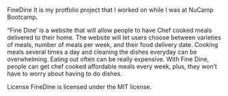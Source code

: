 FineDine
It is my protfolio project that I worked on while I was at NuCamp Bootcamp.

“Fine Dine’ is a website that will allow people to have Chef cooked meals delivered to their home. The website will let users choose between varieties of meals, number of meals per week, and their food delivery date. Cooking meals several times a day and cleaning the dishes everyday can be overwhelming. Eating out often can be really expensive. With Fine Dine, people can get chef cooked affordable meals every week, plus, they won’t have to worry about having to do dishes.

License FineDine is licensed under the MIT license.